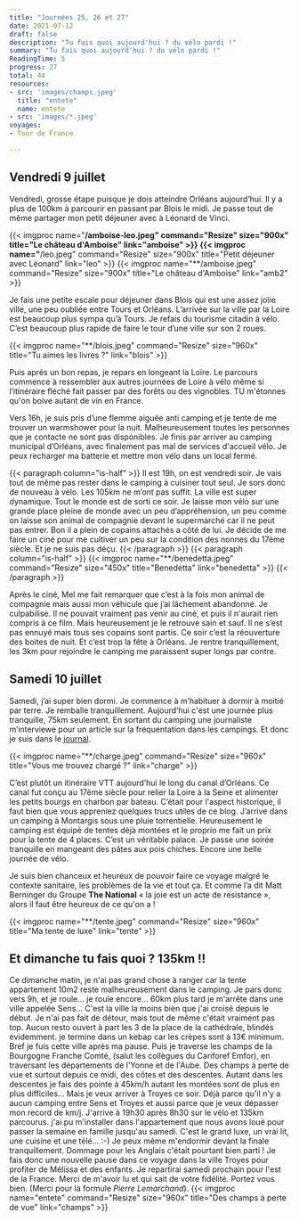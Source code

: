 ```yaml
---
title: "Journées 25, 26 et 27"
date: 2021-07-12
draft: false
description: "Tu fais quoi aujourd'hui ? du vélo pardi !"
summary: "Tu fais quoi aujourd'hui ? du vélo pardi !"
ReadingTime: 5
progress: 27
total: 44
resources:
- src: 'images/champs.jpeg'
  title: "entete"
  name: entete
- src: 'images/*.jpeg'
voyages:
- Tour de France

---
```


## Vendredi 9 juillet

Vendredi, grosse étape puisque je dois atteindre Orléans aujourd’hui. Il y a plus de 100km à parcourir en passant par Blois le midi. Je passe tout de même partager mon petit déjeuner avec à Léonard de Vinci.

{{< imgproc name="**/amboise-leo.jpeg" command="Resize" size="900x" title="Le château d'Amboise" link="amboise" >}}
{{< imgproc name="**/leo.jpeg" command="Resize" size="900x" title="Petit déjeuner avec Léonard" link="leo" >}}
{{< imgproc name="**/amboise.jpeg" command="Resize" size="900x" title="Le château d'Amboise" link="amb2" >}}

Je fais une petite escale pour déjeuner dans Blois qui est une assez jolie ville, une peu oubliée entre Tours et Orléans. L’arrivée sur la ville par la Loire est beaucoup plus sympa qu’à Tours. Je refais du tourisme citadin à vélo.
C’est beaucoup plus rapide de faire le tour d’une ville sur son 2 roues.

{{< imgproc name="**/blois.jpeg" command="Resize" size="960x" title="Tu aimes les livres ?" link="blois" >}}

Puis après un bon repas, je repars en longeant la Loire. Le parcours commence à ressembler aux autres journées de Loire à vélo même si l’itinéraire fléché fait passer par des forêts ou des vignobles. TU m'étonnes qu'on boive autant de vin en France.

Vers 16h, je suis pris d’une flemme aiguëe anti camping et je tente de me trouver un warmshower pour la nuit. Malheureusement toutes les personnes que je contacte ne sont pas disponibles. Je finis par arriver au camping municipal d’Orléans, avec finalement pas mal de services d'accueil vélo. Je peux recharger ma batterie et mettre mon vélo dans un local fermé.

<div class="columns is-multiline">
{{< paragraph column="is-half" >}}
Il est 19h, on est vendredi soir. Je vais tout de même pas rester dans le camping à cuisiner tout seul. Je sors donc de nouveau à vélo. Les 105km ne m’ont pas suffit. La ville est super dynamique. Tout le monde est de sorti ce soir. Je laisse mon vélo sur une grande place pleine de monde avec un peu d’appréhension, un peu comme on laisse son animal de compagnie devant le supermarché car il ne peut pas entrer. Bon il a plein de copains attachés a côté de lui.
Je décide de me faire un ciné pour me cultiver un peu sur la condition des nonnes du 17ème siècle. Et je ne suis pas déçu. 
{{< /paragraph >}}
{{< paragraph column="is-half" >}}
{{< imgproc name="**/benedetta.jpeg" command="Resize" size="450x" title="Benedetta" link="benedetta" >}}
{{< /paragraph >}}
</div>

Après le ciné, Mel me fait remarquer que c’est à la fois mon animal de compagnie mais aussi mon véhicule que j’ai lâchement abandonné. Je culpabilise. Il ne pouvait vraiment pas venir au ciné, et puis il n'aurait rien compris à ce film. Mais heureusement je le retrouve sain et sauf. Il ne s’est pas ennuyé mais tous ses copains sont partis. Ce soir c’est la réouverture des boites de nuit. Et c’est trop la fête à Orléans.
Je rentre tranquillement, les 3km pour rejoindre le camping me paraissent super longs par contre. 

## Samedi 10 juillet

Samedi, j’ai super bien dormi. Je commence à m’habituer à dormir à moitié par terre. 
Je remballe tranquillement. Aujourd’hui c'est une journée plus tranquille, 75km seulement. En sortant du camping une journaliste m’interviewe pour un article sur la fréquentation dans les campings. Et donc je suis dans le [journal](https://www.francebleu.fr/infos/economie-social/vacances-d-ete-le-debut-de-saison-commence-fort-au-camping-municipal-de-saint-jean-de-la-ruelle-1625912069).

{{< imgproc name="**/charge.jpeg" command="Resize" size="960x" title="Vous me trouvez chargé ?" link="charge" >}}

C’est plutôt un itinéraire VTT aujourd’hui le long du canal d’Orléans. Ce canal fut conçu au 17ème siècle pour relier la Loire à la Seine et alimenter les petits bourgs en charbon par bateau.
C’était pour l'aspect historique, il faut bien que vous appreniez quelques trucs utiles de ce blog. J’arrive dans un camping à Montargis sous une pluie torrentielle. Heureusement le camping est équipé de tentes déjà montées et le proprio me fait un prix pour la tente de 4 places. C’est un véritable palace. Je passe une soirée tranquille en mangeant des pâtes aux pois chiches. Encore une belle journée de vélo. 

Je suis bien chanceux et heureux de pouvoir faire ce voyage malgré le contexte sanitaire, les problèmes de la vie et tout ça. Et comme l’a dit Matt Berninger du Groupe **The National** « la joie est un acte de résistance », alors il faut être heureux de ce qu'on a !

{{< imgproc name="**/tente.jpeg" command="Resize" size="960x" title="Ma tente de luxe" link="tente" >}}

## Et dimanche tu fais quoi ? 135km !!
Ce dimanche matin, je n'ai pas grand chose à ranger car la tente appartement 10m2 reste malheureusement dans le camping. Je pars donc vers 9h, et je roule... je roule encore... 60km plus tard je m'arrête dans une ville appelée Sens... C'est la ville la moins bien que j'ai croisé depuis le début. Je n'ai pas fait de détour, mais tout de même c'était vraiment pas top. Aucun resto ouvert à part les 3 de la place de la cathédrale, blindés évidemment. je termine dans un kebap car les crèpes sont à 13€ minimum. Bref je fuis cette ville après ma pause. Puis je traverse les champs de la Bourgogne Franche Comté, (salut les collègues du Cariforef Emfor), en traversant les départements de l'Yonne et de l'Aube. Des champs à perte de vue et surtout depuis ce midi, des côtes et des descentes. Autant dans les descentes je fais des pointe à 45km/h autant les montées sont de plus en plus difficiles... Mais je veux arriver à Troyes ce soir. Déjà parce qu'il n'y a aucun camping entre Sens et Troyes et aussi parce que je veux dépasser mon record de km/j.
J'arrive à 19h30 après 8h30 sur le vélo et 135km parcourus. j'ai pu m'installer dans l'appartement que nous avons loué pour passer la semaine en famille jusqu'au samedi. C'est le grand luxe, un vrai lit, une cuisine et une télé... :-) Je peux même m'endormir devant la finale tranquillement. Dommage pour les Anglais c'était pourtant bien parti !
Je fais donc une nouvelle pause dans ce voyage dans la ville Troyes pour profiter de Mélissa et des enfants. Je repartirai samedi prochain pour l'est de la France. Merci de m'avoir lu et qui sait de votre fidélité. Portez vous bien. (Merci pour la formule *Pierre Lemarchand*).
{{< imgproc name="entete" command="Resize" size="960x" title="Des champs à perte de vue" link="champs" >}}
